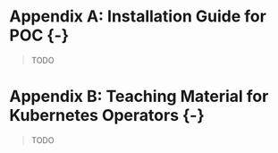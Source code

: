 # Appendix A: Installation Guide for POC {-}

> TODO

# Appendix B: Teaching Material for Kubernetes Operators {-}

> TODO
